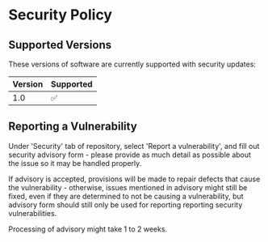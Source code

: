 # Security Policy

## Supported Versions
These versions of software are currently supported with security updates:

| Version | Supported          |
| ------- | ------------------ |
| 1.0     | :white_check_mark: |

## Reporting a Vulnerability
Under 'Security' tab of repository, select 'Report a vulnerability', and fill out security advisory form - please provide as much detail as possible about the issue so it may be handled properly.

If advisory is accepted, provisions will be made to repair defects that cause the vulnerability - otherwise, issues mentioned in advisory might still be fixed, even if they are determined to not be causing a vulnerability, but advisory form should still only be used for reporting reporting security vulnerabilities.

Processing of advisory might take 1 to 2 weeks.

